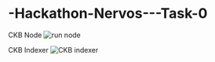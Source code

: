 # -Hackathon-Nervos---Task-0
CKB Node
![run node](https://user-images.githubusercontent.com/17852154/128678386-3def45dc-9d94-43ed-802e-6426ccaf00a8.PNG)

CKB Indexer
![CKB indexer](https://user-images.githubusercontent.com/17852154/128678417-18a5ecdc-9e00-4cff-ad70-c23315a7f376.PNG)

